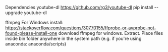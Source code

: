 

Dependencies
youtube-dl
	https://github.com/rg3/youtube-dl
	pip install --upgrade youtube-dl

ffmpeg
	For Windows install:
		https://stackoverflow.com/questions/30770155/ffprobe-or-avprobe-not-found-please-install-one
		download ffmpeg for windows. Extract. Place files inside bin folder anywhere in the system path (e.g. if you're using anaconda: anaconda/scripts)



